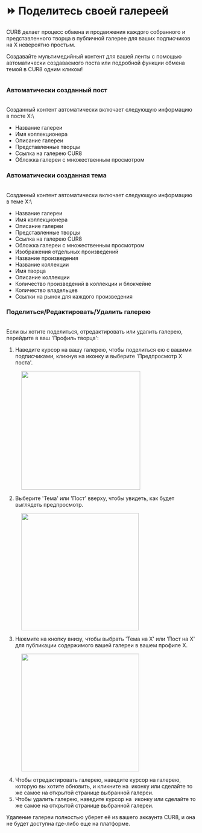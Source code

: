 # ⏩ Поделитесь своей галереей

CUR8 делает процесс обмена и продвижения каждого собранного и представленного творца в публичной галерее для ваших подписчиков на X невероятно простым.

Создавайте мультимедийный контент для вашей ленты с помощью автоматически создаваемого поста или подробной функции обмена темой в CUR8 одним кликом!\
&#x20;

<figure><img src="../../../.gitbook/assets/Untitled design.gif" alt=""><figcaption></figcaption></figure>

### Автоматически созданный пост

\
Созданный контент автоматически включает следующую информацию в посте X:\


* Название галереи
* Имя коллекционера
* Описание галереи
* Представленные творцы
* Ссылка на галерею CUR8
* Обложка галереи с множественным просмотром

### Автоматически созданная тема

\
Созданный контент автоматически включает следующую информацию в теме X:\


* Название галереи
* Имя коллекционера
* Описание галереи
* Представленные творцы
* Ссылка на галерею CUR8
* Обложка галереи с множественным просмотром
* Изображения отдельных произведений
* Название произведения
* Название коллекции
* Имя творца
* Описание коллекции
* Количество произведений в коллекции и блокчейне
* Количество владельцев
* Ссылки на рынок для каждого произведения

### Поделиться/Редактировать/Удалить галерею

\
Если вы хотите поделиться, отредактировать или удалить галерею, перейдите в ваш 'Профиль творца':

1. Наведите курсор на вашу галерею, чтобы поделиться ею с вашими подписчиками, кликнув на <img src="../../../.gitbook/assets/Screenshot 2024-07-10 at 15.26.24.png" alt="" data-size="line">иконку и выберите 'Предпросмотр X поста'.&#x20;

<figure><img src="../../../.gitbook/assets/Screenshot 2025-04-02 at 10.21.41.png" alt="" width="315"><figcaption></figcaption></figure>

2. Выберите 'Тема' или 'Пост' вверху, чтобы увидеть, как будет выглядеть предпросмотр.

<figure><img src="../../../.gitbook/assets/Screenshot 2025-04-02 at 10.30.56.png" alt="" width="311"><figcaption></figcaption></figure>

3. Нажмите на кнопку внизу, чтобы выбрать 'Тема на X' или 'Пост на X' для публикации содержимого вашей галереи в вашем профиле X.

<figure><img src="../../../.gitbook/assets/Screenshot 2025-04-02 at 10.32.57.png" alt="" width="312"><figcaption></figcaption></figure>

4. Чтобы отредактировать галерею, наведите курсор на галерею, которую вы хотите обновить, и кликните на <img src="../../../.gitbook/assets/Screenshot 2024-04-12 at 11.39.40.png" alt="" data-size="line"> иконку или сделайте то же самое на открытой странице выбранной галереи.
5. Чтобы удалить галерею, наведите курсор на <img src="../../../.gitbook/assets/Screenshot 2024-04-12 at 11.40.39.png" alt="" data-size="line"> иконку или сделайте то же самое на открытой странице выбранной галереи.

Удаление галереи полностью уберет её из вашего аккаунта CUR8, и она не будет доступна где-либо еще на платформе.